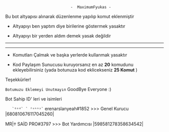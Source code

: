                                  -  MaximumFyukas -
                         

Bu bot altyapısı alınarak düzenlenme yapılıp komut eklenmiştir

 


+ Altyapıyı ben yaptım diye birilerine göstermek yasaktır
* Altyapıyı bir yerden aldım demek yasak değildir
--------------------------------------------------------------
--------------------------------------------------------------
+ Komutları Çalmak ve başka yerlerde kullanmak yasaktır
* Kod Paylaşım Sunucusu kuruyorsanız en az **20** komudunu ekleyebilirsiniz (yada botunuza kod eklicekseniz **25 Komut** )


Teşekkürler!


`Botumuzu Eklemeyi Unutmayın`   GoodBye Everyone :)



Bot Sahip ID' leri ve isimleri

```    `ᴳᵒᵈ` ` ᶠᵘⁿⁿʸ` ``` erenarslanyeah#1852 >>> Genel Kurucu      |680810676117045260|
  
  
  MR|ꏪ SAİD PRO#3797  >>> Bot Yardımcısı                     |598581278358634542|